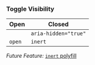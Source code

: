 ### Toggle Visibility

|Open|Closed|
|---|---|
| |`aria-hidden="true"`|
| `open` |`inert`|

_Future Feature:_ [`inert` polyfill](https://github.com/WICG/inert)
